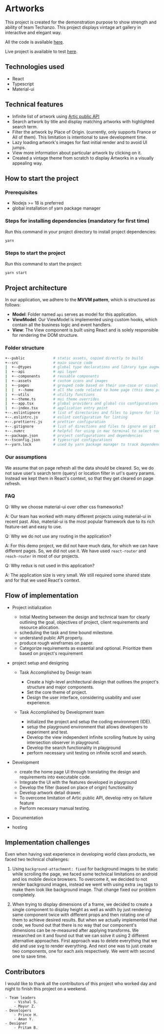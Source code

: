 # Artworks

This project is created for the demonstration purpose to show strength and ability of team Techanzo. This project displays vintage art gallery in interactive and elegant way.

All the code is available [here](____________________).

Live project is available to test [here](____________________).

## Technologies used

- React
- Typescript
- Material-ui

## Technical features

- Infinite list of artwork using [Artic public API](https://api.artic.edu)
- Search artwork by title and display matching artworks with highlighted search term.
- Filter the artwork by Place of Origin. (currently, only supports France or All of them). This limitation is intentional to save development time.
- Lazy loading artwork's images for fast initial render and to avoid UI jumps.
- View more information about particular artwork by clicking on it.
- Created a vintage theme from scratch to display Artworks in a visually appealing way.

## How to start the project

### Prerequisites

- Nodejs >= 18 is preferred
- global installation of yarn package manager

### Steps for installing dependencies (mandatory for first time)

Run this command in your project directory to install project dependencies:

```sh
yarn
```

### Steps to start the project

Run this command to start the project:

```sh
yarn start
```

## Project architecture

In our application, we adhere to the **MVVM pattern**, which is structured as follows:

- **Model**: Folder named `api` serves as model for this application.
- **ViewModel**: Our ViewModel is implemented using custom hooks, which contain all the business logic and event handlers.
- **View**: The View component is built using React and is solely responsible for rendering the DOM structure.

### Folder structure

```sh
+--public             # static assets, copied directly to build
+--src                # main source code
|  +--@types          # global type declarations and library type augmentations
|  +--api             # api layer
|  +--components      # reusable components
|  +--assets          # custom icons and images
|  +--pages           # grouped code based on their use-case or visual separation
|  |  +--home         # all the code related to home page (this demo project does not have other pages)
|  +--utils           # utility functions
|  +--theme.ts        # mui theme overrides
|  +--app.tsx         # global providers and global css configurations
|  +--index.tsx       # application entry point
+--.eslintignore      # list of directories and files to ignore for linting
+--.eslintrc.js       # eslint configuration for linting
+--.prettierrc.js     # prettier configuration
+--.gitignore         # list of directions and files to ignore on git
+--.nvmrc             # helpful for using in mac terminal to select node version
+--package.json       # project configurations and dependencies
+--tsconfig.json      # typescript configurations
+--yarn.lock          # used by yarn package manager to track dependency versions
```

### Our assumptions

We assume that on page refresh all the data should be cleared. So, we do not save user's search term (query) or location filter in url's query params. Instead we kept them in React's context, so that they get cleared on page refresh.

### FAQ

Q: Why we choose material-ui over other css frameworks?

A: Our team has worked with many different projects using material-ui in recent past. Also, material-ui is the most popular framework due to its rich feature-set and easy to use.

Q: Why we do not use any routing in the application?

A: For this demo project, we did not have much data, for which we can have different pages. So, we did not use it. We have used `react-router` and `reach-router` in most of our projects.

Q: Why redux is not used in this application?

A: The application size is very small. We still required some shared state and for that we used React's context.

## Flow of implementation

- Project initialization

  - Initial Meeting between the design and technical team for clearly outlining the goal, objectives of project, client requirements and resource allocation.
  - scheduling the task and time bound milestone.
  - understand public API properly.
  - produce rough wireframes on paper.
  - Categorize requirements as essential and optional. Prioritize them based on project's requirement

- project setup and designing

  - Task Accomplished by Design team

    - Create a high-level architectural design that outlines the project's structure and major components.
    - Set the core theme of project.
    - Design the user interface, considering usability and user experience.

  - Task Accomplished by Development team
    - initialized the project and setup the coding environment (IDE).
    - setup the playground environment that allows developers to experiment and test.
    - Develop the view independent infinite scrolling feature by using intersection observer in playground.
    - Develop the search functionality in playground
    - perform necessary unit testing on infinite scroll and search.

- Development

  - create the home page UI through translating the design and requirements into executable code.
  - Integrate the UI with the features developed in playground
  - Develop the filter (based on place of origin) functionality
  - Develop artwork detail drawer.
  - To overcome limitation of Artic public API, develop retry on failure feature
  - Perform necessary manual testing.

- Documentation

- hosting

## Implementation challenges

Even when having vast experience in developing world class products, we faced two technical challenges:

1. Using `background-attachment: fixed` for background images to be static while scrolling the page, we faced some technical limitations on android and ios mobile device browsers. To overcome it, we decided to not render background images, instead we went with using extra `img` tags to make them look like background image. That change fixed our problem completely.

2. When trying to display dimensions of a frame, we decided to create a single component to display height as well as width by just rendering same component twice with different props and then rotating one of them to achieve desired results. But when we actually implemented that code, we found out that there is no way that our component's dimensions can be re-measured after applying transforms. We researched on it and found out that we can solve it using 2 different alternative approaches. First approach was to delete everything that we did and use svg to render everything. And next one was to just create two components, one for each axis respectively. We went with second one to save time.

## Contributors

I would like to thank all the contributors of this project who worked day and night to finish this project on a weekend.

    - Team leaders
        - Vishal S.
        - Mayur Z.
    - Developers
        - Prince H.
        - Aman Y.
    - Designer
        - Pritam B.
